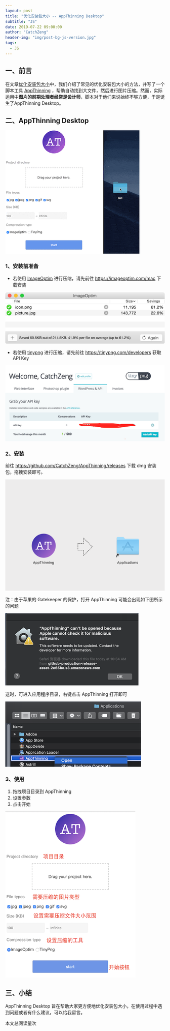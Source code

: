 ```yaml
---
layout: post
title: "优化安装包大小 -- AppThinning Desktop"
subtitle: "JS"
date: 2019-07-22 09:00:00
author: "CatchZeng"
header-img: "img/post-bg-js-version.jpg"
tags:
  - JS
---
```


<span id="busuanzi_container_page_pv"></span>

## 一、前言
在文章[优化安装包大小](https://xiaozhuanlan.com/topic/3458629071)中，我们介绍了常见的优化安装包大小的方法，并写了一个脚本工具 [AppThinning](https://github.com/CatchZeng/AppThinning) ，帮助自动找到大文件，然后进行图片压缩。然而，实际运用中**图片的前期处理者经常是设计师**，脚本对于他们来说始终不够方便，于是诞生了AppThinning  Desktop。

## 二、AppThinning  Desktop

![](/img/in-post/post-js/appthinning-1.gif)

### 1、安装前准备

- 若使用 [ImageOptim](https://imageoptim.com/mac) 进行压缩，请先前往 https://imageoptim.com/mac 下载安装

![](/img/in-post/post-js/appthinning-2.png)

- 若使用 [tinypng](https://tinypng.com) 进行压缩，请先前往 https://tinypng.com/developers 获取 API Key

![](/img/in-post/post-js/appthinning-3.png)

### 2、安装

前往 https://github.com/CatchZeng/AppThinning/releases 下载 dmg 安装包，拖拽安装即可。

![](/img/in-post/post-js/appthinning-4.png)

注：由于苹果的 Gatekeeper 的保护，打开 AppThinning 可能会出现如下图所示的问题

![](/img/in-post/post-js/appthinning-5.png)

这时，可进入应用程序目录，右键点击 AppThinning 打开即可

![](/img/in-post/post-js/appthinning-6.png)

### 3、使用

1. 拖拽项目目录到 AppThinning
2. 设置参数
3. 点击开始

![](/img/in-post/post-js/appthinning-7.png)

## 三、小结

AppThinning Desktop 旨在帮助大家更方便地优化安装包大小，在使用过程中遇到问题或者有什么建议，可以给我留言。

<span id="busuanzi_container_page_pv">
本文总阅读量<span id="busuanzi_value_page_pv"></span>次
</span>